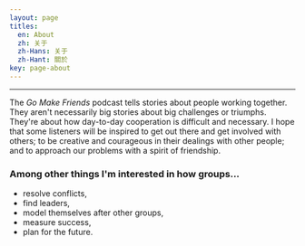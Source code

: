 ```yaml
---
layout: page
titles:
  en: About
  zh: 关于
  zh-Hans: 关于
  zh-Hant: 關於
key: page-about
---
```

***
The _Go_ _Make_ _Friends_ podcast tells stories about people working together. They aren't necessarily big stories about big challenges or triumphs. They're about how day-to-day cooperation is difficult and necessary.  I hope that some listeners will be inspired to get out there and get involved with others; to be creative and courageous in their dealings with other people; and to approach our problems with a spirit of friendship.

### Among other things I'm interested in how groups...

* resolve conflicts,
* find leaders,
* model themselves after other groups,
* measure success,
* plan for the future.
